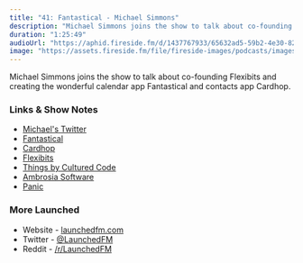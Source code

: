 ```yaml
---
title: "41: Fantastical - Michael Simmons"
description: "Michael Simmons joins the show to talk about co-founding Flexibits and creating the wonderful calendar app Fantastical and contacts app Cardhop."
duration: "1:25:49"
audioUrl: "https://aphid.fireside.fm/d/1437767933/65632ad5-59b2-4e30-82d1-13845dce07dd/5d1bd530-833c-4316-b25a-43a4db0a878c.mp3"
image: "https://assets.fireside.fm/file/fireside-images/podcasts/images/6/65632ad5-59b2-4e30-82d1-13845dce07dd/episodes/5/5d1bd530-833c-4316-b25a-43a4db0a878c/cover.jpg?v=1"
---
```


<p>Michael Simmons joins the show to talk about co-founding Flexibits and creating the wonderful calendar app Fantastical and contacts app Cardhop.</p>

<h3>Links &amp; Show Notes</h3>

<ul>
<li><a href="https://twitter.com/macguitar" rel="nofollow">Michael&#39;s Twitter</a></li>
<li><a href="https://flexibits.com/fantastical" rel="nofollow">Fantastical</a></li>
<li><a href="https://flexibits.com/cardhop" rel="nofollow">Cardhop</a></li>
<li><a href="https://flexibits.com" rel="nofollow">Flexibits</a></li>
<li><a href="https://culturedcode.com/things/" rel="nofollow">Things by Cultured Code</a></li>
<li><a href="https://en.wikipedia.org/wiki/Ambrosia_Software" rel="nofollow">Ambrosia Software</a></li>
<li><a href="https://panic.com" rel="nofollow">Panic</a></li>
</ul>

<h3>More Launched</h3>

<ul>
<li>Website - <a href="https://launchedfm.com" rel="nofollow">launchedfm.com</a></li>
<li>Twitter - <a href="https://twitter.com/launchedfm" rel="nofollow">@LaunchedFM</a></li>
<li>Reddit - <a href="https://www.reddit.com/r/LaunchedFM/" rel="nofollow">/r/LaunchedFM</a></li>
</ul>
